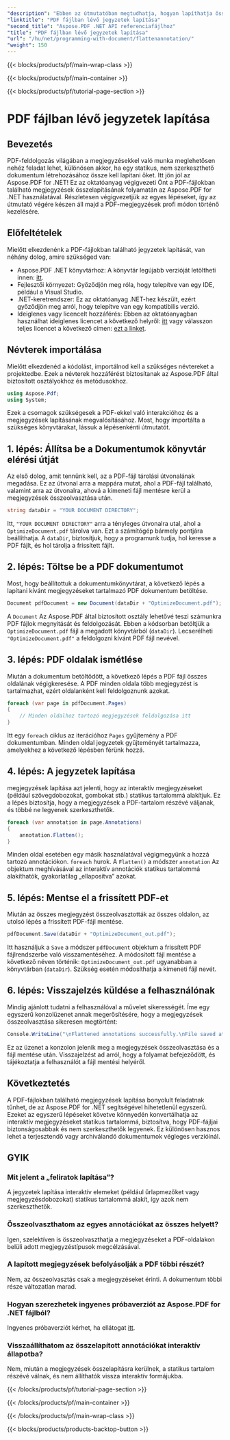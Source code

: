 ```yaml
---
"description": "Ebben az útmutatóban megtudhatja, hogyan lapíthatja össze a PDF-fájlokban található megjegyzéseket az Aspose.PDF for .NET használatával. Egyszerűsítse PDF-kezelési folyamatát részletes oktatóanyagunkkal."
"linktitle": "PDF fájlban lévő jegyzetek lapítása"
"second_title": "Aspose.PDF .NET API referenciafájlhoz"
"title": "PDF fájlban lévő jegyzetek lapítása"
"url": "/hu/net/programming-with-document/flattenannotation/"
"weight": 150
---
```


{{< blocks/products/pf/main-wrap-class >}}

{{< blocks/products/pf/main-container >}}

{{< blocks/products/pf/tutorial-page-section >}}

# PDF fájlban lévő jegyzetek lapítása

## Bevezetés

PDF-feldolgozás világában a megjegyzésekkel való munka meglehetősen nehéz feladat lehet, különösen akkor, ha egy statikus, nem szerkeszthető dokumentum létrehozásához össze kell lapítani őket. Itt jön jól az Aspose.PDF for .NET! Ez az oktatóanyag végigvezeti Önt a PDF-fájlokban található megjegyzések összelapításának folyamatán az Aspose.PDF for .NET használatával. Részletesen végigvezetjük az egyes lépéseket, így az útmutató végére készen áll majd a PDF-megjegyzések profi módon történő kezelésére.

## Előfeltételek

Mielőtt elkezdenénk a PDF-fájlokban található jegyzetek lapítását, van néhány dolog, amire szükséged van:

- Aspose.PDF .NET könyvtárhoz: A könyvtár legújabb verzióját letöltheti innen: [itt](https://releases.aspose.com/pdf/net/).
- Fejlesztői környezet: Győződjön meg róla, hogy telepítve van egy IDE, például a Visual Studio.
- .NET-keretrendszer: Ez az oktatóanyag .NET-hez készült, ezért győződjön meg arról, hogy telepítve van egy kompatibilis verzió.
- Ideiglenes vagy licencelt hozzáférés: Ebben az oktatóanyagban használhat ideiglenes licencet a következő helyről: [itt](https://purchase.aspose.com/temporary-license/) vagy válasszon teljes licencet a következő címen: [ezt a linket](https://purchase.aspose.com/buy).

## Névterek importálása

Mielőtt elkezdenéd a kódolást, importálnod kell a szükséges névtereket a projektedbe. Ezek a névterek hozzáférést biztosítanak az Aspose.PDF által biztosított osztályokhoz és metódusokhoz.

```csharp
using Aspose.Pdf;
using System;
```

Ezek a csomagok szükségesek a PDF-ekkel való interakcióhoz és a megjegyzések lapításának megvalósításához. Most, hogy importálta a szükséges könyvtárakat, lássuk a lépésenkénti útmutatót.

## 1. lépés: Állítsa be a Dokumentumok könyvtár elérési útját

Az első dolog, amit tennünk kell, az a PDF-fájl tárolási útvonalának megadása. Ez az útvonal arra a mappára mutat, ahol a PDF-fájl található, valamint arra az útvonalra, ahová a kimeneti fájl mentésre kerül a megjegyzések összeolvasztása után.

```csharp
string dataDir = "YOUR DOCUMENT DIRECTORY";
```

Itt, `"YOUR DOCUMENT DIRECTORY"` arra a tényleges útvonalra utal, ahol a `OptimizeDocument.pdf` tárolva van. Ezt a számítógép bármely pontjára beállíthatja. A `dataDir`, biztosítjuk, hogy a programunk tudja, hol keresse a PDF fájlt, és hol tárolja a frissített fájlt. 

## 2. lépés: Töltse be a PDF dokumentumot

Most, hogy beállítottuk a dokumentumkönyvtárat, a következő lépés a lapítani kívánt megjegyzéseket tartalmazó PDF dokumentum betöltése.

```csharp
Document pdfDocument = new Document(dataDir + "OptimizeDocument.pdf");
```

A `Document` Az Aspose.PDF által biztosított osztály lehetővé teszi számunkra PDF fájlok megnyitását és feldolgozását. Ebben a kódsorban betöltjük a `OptimizeDocument.pdf` fájl a megadott könyvtárból (`dataDir`). Lecserélheti `"OptimizeDocument.pdf"` a feldolgozni kívánt PDF fájl nevével.

## 3. lépés: PDF oldalak ismétlése

Miután a dokumentum betöltődött, a következő lépés a PDF fájl összes oldalának végigkeresése. A PDF minden oldala több megjegyzést is tartalmazhat, ezért oldalanként kell feldolgoznunk azokat.

```csharp
foreach (var page in pdfDocument.Pages)
{
    // Minden oldalhoz tartozó megjegyzések feldolgozása itt
}
```

Itt egy `foreach` ciklus az iterációhoz `Pages` gyűjtemény a PDF dokumentumban. Minden oldal jegyzetek gyűjteményét tartalmazza, amelyekhez a következő lépésben férünk hozzá.

## 4. lépés: A jegyzetek lapítása

megjegyzések lapítása azt jelenti, hogy az interaktív megjegyzéseket (például szövegdobozokat, gombokat stb.) statikus tartalommá alakítjuk. Ez a lépés biztosítja, hogy a megjegyzések a PDF-tartalom részévé váljanak, és többé ne legyenek szerkeszthetők.

```csharp
foreach (var annotation in page.Annotations)
{
    annotation.Flatten();
}
```

Minden oldal esetében egy másik használatával végigmegyünk a hozzá tartozó annotációkon. `foreach` hurok. A `Flatten()` a módszer `annotation` Az objektum meghívásával az interaktív annotációk statikus tartalommá alakíthatók, gyakorlatilag „ellaposítva” azokat.

## 5. lépés: Mentse el a frissített PDF-et

Miután az összes megjegyzést összeolvasztották az összes oldalon, az utolsó lépés a frissített PDF-fájl mentése.

```csharp
pdfDocument.Save(dataDir + "OptimizeDocument_out.pdf");
```

Itt használjuk a `Save` a módszer `pdfDocument` objektum a frissített PDF fájlrendszerbe való visszamentéséhez. A módosított fájl mentése a következő néven történik: `OptimizeDocument_out.pdf` ugyanabban a könyvtárban (`dataDir`). Szükség esetén módosíthatja a kimeneti fájl nevét.

## 6. lépés: Visszajelzés küldése a felhasználónak

Mindig ajánlott tudatni a felhasználóval a művelet sikerességét. Íme egy egyszerű konzolüzenet annak megerősítésére, hogy a megjegyzések összeolvasztása sikeresen megtörtént:

```csharp
Console.WriteLine("\nFlattened annotations successfully.\nFile saved at " + dataDir);
```

Ez az üzenet a konzolon jelenik meg a megjegyzések összeolvasztása és a fájl mentése után. Visszajelzést ad arról, hogy a folyamat befejeződött, és tájékoztatja a felhasználót a fájl mentési helyéről.

## Következtetés

A PDF-fájlokban található megjegyzések lapítása bonyolult feladatnak tűnhet, de az Aspose.PDF for .NET segítségével hihetetlenül egyszerű. Ezeket az egyszerű lépéseket követve könnyedén konvertálhatja az interaktív megjegyzéseket statikus tartalommá, biztosítva, hogy PDF-fájljai biztonságosabbak és nem szerkeszthetők legyenek. Ez különösen hasznos lehet a terjesztendő vagy archiválandó dokumentumok végleges verzióinál.

## GYIK

### Mit jelent a „feliratok lapítása”?
A jegyzetek lapítása interaktív elemeket (például űrlapmezőket vagy megjegyzésdobozokat) statikus tartalommá alakít, így azok nem szerkeszthetők.

### Összeolvaszthatom az egyes annotációkat az összes helyett?
Igen, szelektíven is összeolvaszthatja a megjegyzéseket a PDF-oldalakon belüli adott megjegyzéstípusok megcélzásával.

### A lapított megjegyzések befolyásolják a PDF többi részét?
Nem, az összeolvasztás csak a megjegyzéseket érinti. A dokumentum többi része változatlan marad.

### Hogyan szerezhetek ingyenes próbaverziót az Aspose.PDF for .NET fájlból?
Ingyenes próbaverziót kérhet, ha ellátogat [itt](https://releases.aspose.com/).

### Visszaállíthatom az összelapított annotációkat interaktív állapotba?
Nem, miután a megjegyzések összelapításra kerülnek, a statikus tartalom részévé válnak, és nem állíthatók vissza interaktív formájukba.

{{< /blocks/products/pf/tutorial-page-section >}}

{{< /blocks/products/pf/main-container >}}

{{< /blocks/products/pf/main-wrap-class >}}

{{< blocks/products/products-backtop-button >}}
